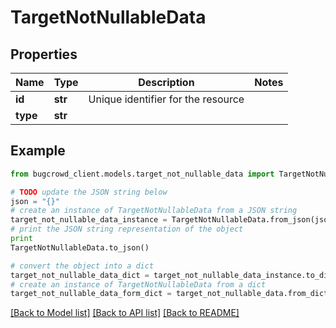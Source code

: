 # TargetNotNullableData


## Properties

Name | Type | Description | Notes
------------ | ------------- | ------------- | -------------
**id** | **str** | Unique identifier for the resource | 
**type** | **str** |  | 

## Example

```python
from bugcrowd_client.models.target_not_nullable_data import TargetNotNullableData

# TODO update the JSON string below
json = "{}"
# create an instance of TargetNotNullableData from a JSON string
target_not_nullable_data_instance = TargetNotNullableData.from_json(json)
# print the JSON string representation of the object
print
TargetNotNullableData.to_json()

# convert the object into a dict
target_not_nullable_data_dict = target_not_nullable_data_instance.to_dict()
# create an instance of TargetNotNullableData from a dict
target_not_nullable_data_form_dict = target_not_nullable_data.from_dict(target_not_nullable_data_dict)
```
[[Back to Model list]](../README.md#documentation-for-models) [[Back to API list]](../README.md#documentation-for-api-endpoints) [[Back to README]](../README.md)


